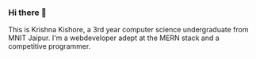 ### Hi there 👋
This is Krishna Kishore, a 3rd year computer science undergraduate from MNIT Jaipur.
I'm a webdeveloper adept at the MERN stack and a competitive programmer. 


